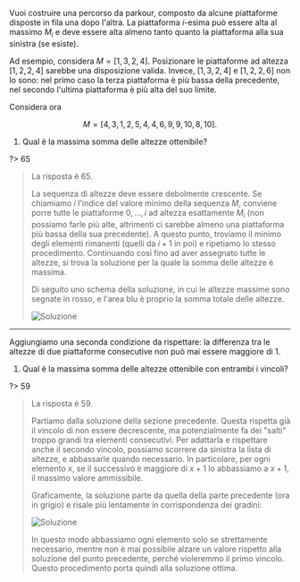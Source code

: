 Vuoi costruire una percorso da parkour, composto da alcune piattaforme disposte in fila una dopo l'altra. La piattaforma $i$-esima può essere alta al massimo $M_i$ e deve essere alta almeno tanto quanto la piattaforma alla sua sinistra (se esiste).

Ad esempio, considera $M = [1, \, 3, \, 2, \, 4]$. Posizionare le piattaforme ad altezza $[1, \, 2, \, 2, \, 4]$ sarebbe una disposizione valida. Invece, $[1, \, 3, \, 2, \, 4]$ e $[1, \, 2, \, 2, \, 6]$ non lo sono: nel primo caso la terza piattaforma è più bassa della precedente, nel secondo l'ultima piattaforma è più alta del suo limite.

Considera ora

$$
M = [4, \, 3, \, 1, \, 2, \, 5, \, 4, \, 4, \, 6, \, 9, \, 9, \, 10, \, 8, \, 10].
$$

1. Qual è la massima somma delle altezze ottenibile?

?> 65

> La risposta è $65$.
>
> La sequenza di altezze deve essere debolmente crescente. Se chiamiamo $i$ l'indice del valore minimo della sequenza $M$, conviene porre tutte le piattaforme $0, \, \dots, \, i$ ad altezza esattamente $M_i$ (non possiamo farle più alte, altrimenti ci sarebbe almeno una piattaforma più bassa della sua precedente). A questo punto, troviamo il minimo degli elementi rimanenti (quelli da $i + 1$ in poi) e ripetiamo lo stesso procedimento. Continuando così fino ad aver assegnato tutte le altezze, si trova la soluzione per la quale la somma delle altezze è massima.
>
> Di seguito uno schema della soluzione, in cui le altezze massime sono segnate in rosso, e l'area blu è proprio la somma totale delle altezze.
>
> ![Soluzione](sol.asy)

---

Aggiungiamo una seconda condizione da rispettare: la differenza tra le altezze di due piattaforme consecutive non può mai essere maggiore di $1$.

1. Qual è la massima somma delle altezze ottenibile con entrambi i vincoli?

?> 59

> La risposta è $59$.
>
> Partiamo dalla soluzione della sezione precedente. Questa rispetta già il vincolo di non essere decrescente, ma potenzialmente fa dei "salti" troppo grandi tra elementi consecutivi. Per adattarla e rispettare anche il secondo vincolo, possiamo scorrere da sinistra la lista di altezze, e abbassarle quando necessario. In particolare, per ogni elemento $x$, se il successivo è maggiore di $x+1$ lo abbassiamo a $x+1$, il massimo valore ammissibile.
>
> Graficamente, la soluzione parte da quella della parte precedente (ora in grigio) e risale più lentamente in corrispondenza dei gradini:
>
> ![Soluzione](sol2.asy)
>
> In questo modo abbassiamo ogni elemento solo se strettamente necessario, mentre non è mai possibile alzare un valore rispetto alla soluzione del punto precedente, perché violeremmo il primo vincolo. Questo procedimento porta quindi alla soluzione ottima.
